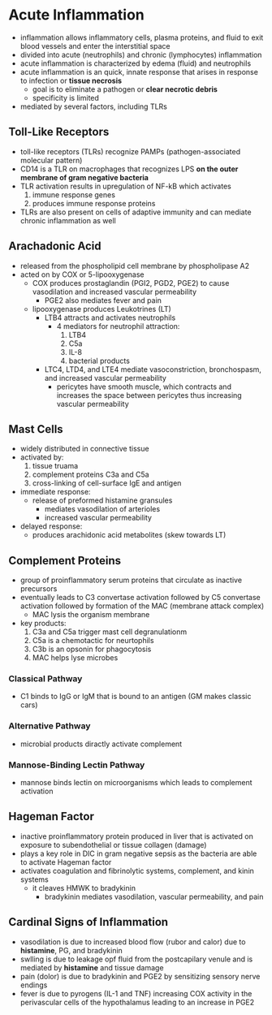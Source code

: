 # Acute Inflammation
* inflammation allows inflammatory cells, plasma proteins, and fluid to exit blood vessels and enter the interstitial space
* divided into acute (neutrophils) and chronic (lymphocytes) inflammation
* acute inflammation is characterized by edema (fluid) and neutrophils 
* acute inflammation is an quick, innate response that arises in response to infection or **tissue necrosis**
	* goal is to eliminate a pathogen or **clear necrotic debris**
	* specificity is limited
* mediated by several factors, including TLRs
## Toll-Like Receptors
* toll-like receptors (TLRs) recognize PAMPs (pathogen-associated molecular pattern)
* CD14 is a TLR on macrophages that recognizes LPS **on the outer membrane of gram negative bacteria**
* TLR activation results in upregulation of NF-kB which activates
	1. immune response genes
	2. produces immune response proteins
* TLRs are also present on cells of adaptive immunity and can mediate chronic inflammation as well
## Arachadonic Acid 
* released from the phospholipid cell membrane by phospholipase A2
* acted on by COX or 5-lipooxygenase
	* COX produces prostaglandin (PGI2, PGD2, PGE2) to cause vasodilation and increased vascular permeability
		* PGE2 also mediates fever and pain
	* lipooxygenase produces Leukotrines (LT)
		* LTB4 attracts and activates neutrophils
			* 4 mediators for neutrophil attraction: 
				1. LTB4 
				2. C5a
				3. IL-8
				4. bacterial products
		* LTC4, LTD4, and LTE4 mediate vasoconstriction, bronchospasm, and increased vascular permeability 
			* pericytes have smooth muscle, which contracts and increases the space between pericytes thus increasing vascular permeability
## Mast Cells
* widely distributed in connective tissue
* activated by:
	1. tissue truama 
	2. complement proteins C3a and C5a
	3. cross-linking of cell-surface IgE and antigen 
* immediate response:
	* release of preformed histamine gransules 
		* mediates vasodilation of arterioles
		* increased vascular permeability
* delayed response:
	* produces arachidonic acid metabolites (skew towards LT)
## Complement Proteins
* group of proinflammatory serum proteins that circulate as inactive precursors
* eventually leads to C3 convertase activation followed by C5 convertase activation followed by formation of the MAC (membrane attack complex)
	* MAC lysis the organism membrane
* key products:
	1. C3a and C5a trigger mast cell degranulationm
	2. C5a is a chemotactic for neurtophils
	3. C3b is an opsonin for phagocytosis
	4. MAC helps lyse microbes 
### Classical Pathway
* C1 binds to IgG or IgM that is bound to an antigen (GM makes classic cars)
### Alternative Pathway
* microbial products diractly activate complement
### Mannose-Binding Lectin Pathway 
* mannose binds lectin on microorganisms which leads to complement activation
## Hageman Factor
* inactive proinflammatory protein produced in liver that is activated on exposure to subendothelial or tissue collagen (damage)
* plays a key role in DIC in gram negative sepsis as the bacteria are able to activate Hageman factor 
* activates coagulation and fibrinolytic systems, complement, and kinin systems 
	* it cleaves HMWK to bradykinin
		* bradykinin mediates vasodilation, vascular permeability, and pain
## Cardinal Signs of Inflammation
* vasodilation is due to increased blood flow (rubor and calor) due to **histamine**, PG, and bradykinin
* swlling is due to leakage opf fluid from the postcapilary venule and is mediated by **histamine** and tissue damage
* pain (dolor) is due to bradykinin and PGE2 by sensitizing sensory nerve endings 
* fever is due to pyrogens (IL-1 and TNF) increasing COX activity in the perivascular cells of the hypothalamus leading to an increase in PGE2